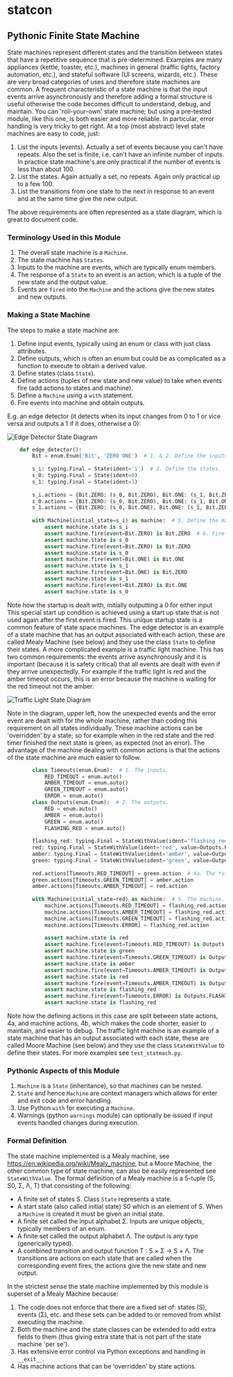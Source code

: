 # statcon

## Pythonic Finite State Machine

State machines represent different states and the transition between states that have a repetitive sequence
that is pre-determined.
Examples are many appliances (kettle, toaster, etc.),
machines in general (traffic lights, factory automation, etc.), and
stateful software (UI screens, wizards, etc.).
These are very broad categories of uses and therefore state machines are common.
A frequent characteristic of a state machine is that the input events arrive asynchronously and therefore adding
a formal structure is useful otherwise the code becomes difficult to understand, debug, and maintain.
You can 'roll-your-own' state machine; but using a pre-tested module, like this one,
is both easier and more reliable.
In particular, error handling is very tricky to get right.
At a top (most abstract) level state machines are easy to code, just:

  1. List the inputs (events).
     Actually a set of events because you can't have repeats.
     Also the set is finite, i.e. can't have an infinite number of inputs.
     In practice state machine's are only practical if the number of events is less than about 100.
  2. List the states.
     Again actually a set, no repeats.
     Again only practical up to a few 100.
  3. List the transitions from one state to the next in response to an event and at the same time give the new output.
  
The above requirements are often represented as a state diagram, which is great to document code.

### Terminology Used in this Module

  1. The overall state machine is a ``Machine``.
  2. The state machine has ``States``.
  3. Inputs to the machine are events, which are typically enum members.
  4. The response of a ``State`` to an event is an action, which is a tuple of the new state and the output value.
  5. Events are ``fired`` into the ``Machine`` and the actions give the new states and new outputs.

### Making a State Machine

The steps to make a state machine are:

  1. Define input events, typically using an enum or class with just class attributes.
  2. Define outputs,
     which is often an enum but could be as complicated as a function to execute to obtain a derived value.
  3. Define states (class ``State``).
  4. Define actions (tuples of new state and new value)
     to take when events fire (add actions to states and machine).
  5. Define a ``Machine`` using a ``with`` statement.
  6. Fire events into machine and obtain outputs.
  
E.g. an edge detector
(it detects when its input changes from 0 to 1 or vice versa and outputs a 1 if it does, otherwise a 0):

![Edge Detector State Diagram](media/EdgeDetectorStateDiagram.png)
    
```python
    def edge_detector():
        Bit = enum.Enum('Bit', 'ZERO ONE')  # 1. & 2. Define the inputs (in this case also the outputs).
        
        s_i: typing.Final = State(ident='i')  # 3. Define the states.
        s_0: typing.Final = State(ident=0)
        s_1: typing.Final = State(ident=1)
        
        s_i.actions = {Bit.ZERO: (s_0, Bit.ZERO), Bit.ONE: (s_1, Bit.ZERO)}  # 4. Define the actions.
        s_0.actions = {Bit.ZERO: (s_0, Bit.ZERO), Bit.ONE: (s_1, Bit.ONE)}
        s_1.actions = {Bit.ZERO: (s_0, Bit.ONE), Bit.ONE: (s_1, Bit.ZERO)}
        
        with Machine(initial_state=s_i) as machine:  # 5. Define the machine.
            assert machine.state is s_i
            assert machine.fire(event=Bit.ZERO) is Bit.ZERO  # 6. Fire events and obtain outputs.
            assert machine.state is s_0
            assert machine.fire(event=Bit.ZERO) is Bit.ZERO
            assert machine.state is s_0
            assert machine.fire(event=Bit.ONE) is Bit.ONE
            assert machine.state is s_1
            assert machine.fire(event=Bit.ONE) is Bit.ZERO
            assert machine.state is s_1
            assert machine.fire(event=Bit.ZERO) is Bit.ONE
            assert machine.state is s_0
```

Note how the startup is dealt with, initially outputting a 0 for either input
This special start up condition is achieved using a
start up state that is not used again after the first event is fired.
This unique startup state is a common feature of state space machines.
The edge detector is an example of a state machine that has an output associated with each action,
these are called Mealy Machine (see below) and they use the class ``State`` to define their states.
A more complicated example is a traffic light machine.
This has two common requirements: the events arrive asynchronously and it is important (because it is safety critical)
that all events are dealt with even if they arrive unexpectedly.
For example if the traffic light is red and the amber timeout occurs, this is an error because the machine is waiting
for the red timeout not the amber.

![Traffic Light State Diagram](media/TrafficLightStateDiagram.png)
    
Note in the diagram, upper left, how the unexpected events and the error event are dealt with for the whole machine,
rather than coding this requirement on all states individually.
These machine actions can be 'overridden' by a state; so for example when in the red state and
the red timer finished the next state is green, as expected (not an error).
The advantage of the machine dealing with common actions is that the actions of the state machine are much
easier to follow.

```python
        class Timeouts(enum.Enum):  # 1. The inputs.
            RED_TIMEOUT = enum.auto()
            AMBER_TIMEOUT = enum.auto()
            GREEN_TIMEOUT = enum.auto()
            ERROR = enum.auto()
        class Outputs(enum.Enum):  # 2. The outputs.
            RED = enum.auto()
            AMBER = enum.auto()
            GREEN = enum.auto()
            FLASHING_RED = enum.auto()
            
        flashing_red: typing.Final = StateWithValue(ident='flashing_red', value=Outputs.FLASHING_RED)  # 3. The states.
        red: typing.Final = StateWithValue(ident='red', value=Outputs.RED)
        amber: typing.Final = StateWithValue(ident='amber', value=Outputs.AMBER)
        green: typing.Final = StateWithValue(ident='green', value=Outputs.GREEN)
        
        red.actions[Timeouts.RED_TIMEOUT] = green.action  # 4a. The *state* actions.
        green.actions[Timeouts.GREEN_TIMEOUT] = amber.action
        amber.actions[Timeouts.AMBER_TIMEOUT] = red.action
        
        with Machine(initial_state=red) as machine:  # 5. The machine.
            machine.actions[Timeouts.RED_TIMEOUT] = flashing_red.action  # 4b. The *machine* actions.
            machine.actions[Timeouts.AMBER_TIMEOUT] = flashing_red.action
            machine.actions[Timeouts.GREEN_TIMEOUT] = flashing_red.action
            machine.actions[Timeouts.ERROR] = flashing_red.action
            
            assert machine.state is red
            assert machine.fire(event=Timeouts.RED_TIMEOUT) is Outputs.GREEN  # 6. Fire events and obtain outputs.
            assert machine.state is green
            assert machine.fire(event=Timeouts.GREEN_TIMEOUT) is Outputs.AMBER
            assert machine.state is amber
            assert machine.fire(event=Timeouts.AMBER_TIMEOUT) is Outputs.RED
            assert machine.state is red
            assert machine.fire(event=Timeouts.AMBER_TIMEOUT) is Outputs.FLASHING_RED
            assert machine.state is flashing_red
            assert machine.fire(event=Timeouts.ERROR) is Outputs.FLASHING_RED
            assert machine.state is flashing_red
```

Note how the defining actions in this case are split between state actions, 4a, and machine actions, 4b,
which makes the code shorter, easier to maintain, and easier to debug.
The traffic light machine is an example of a state machine that has an output associated with each state,
these are called Moore Machine (see below) and they use the class ``StateWithValue`` to define their states.
For more examples see ``test_statmach.py``.

### Pythonic Aspects of this Module

  1. ``Machine`` is a ``State`` (inheritance), so that machines can be nested.
  2. ``State`` and hence ``Machine`` are context managers which allows for enter and exit code and error handling.
  3. Use Python ``with`` for executing a ``Machine``.
  4. Warnings (python ``warnings`` module) can optionally be issued if input events handled changes during execution.

### Formal Definition

The state machine implemented is a Mealy machine, see https://en.wikipedia.org/wiki/Mealy_machine,
but a Moore Machine, the other common type of state machine, can also be easily represented see ``StateWithValue``.
The formal definition of a Mealy machine is a 5-tuple (S, S0, Σ, Λ, T) that consisting of the following:

  * A finite set of states S.
    Class ``State`` represents a state.
  * A start state (also called initial state) S0 which is an element of S.
    When a ``Machine`` is created it must be given an initial state.
  * A finite set called the input alphabet Σ.
    Inputs are unique objects, typically members of an enum.
  * A finite set called the output alphabet Λ.
    The output is any type (generically typed).
  * A combined transition and output function T : S × Σ → S × Λ.
    The transitions are actions on each state that are called when the corresponding event fires,
    the actions give the new state and new output.

In the strictest sense the state machine implemented by this module is superset of a Mealy Machine because:

  1. The code does not enforce that there are a fixed set of: states (S), events (Σ), etc. and these sets can be
     added to or removed from whilst executing the machine.
  2. Both the machine and the state classes can be extended to add extra fields to them
     (thus giving extra state that is not part of the state machine 'per se').
  3. Has extensive error control via Python exceptions and handling in ``__exit__``.
  4. Has machine actions that can be 'overridden' by state actions.

